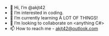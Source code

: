 - 👋 Hi, I’m @akjt42
- 👀 I’m interested in coding.
- 🌱 I’m currently learning A LOT OF THINGS!
- 💞️ I’m looking to collaborate on <anything C#>
- 📫 How to reach me - akjt42@outlook.com

<!---
akjt42/akjt42 is a ✨ special ✨ repository because its `README.md` (this file) appears on your GitHub profile.
You can click the Preview link to take a look at your changes.
--->
